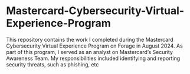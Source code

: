 # Mastercard-Cybersecurity-Virtual-Experience-Program
This repository contains the work I completed during the Mastercard Cybersecurity Virtual Experience Program on Forage in August 2024. As part of this program, I served as an analyst on Mastercard’s Security Awareness Team. My responsibilities included identifying and reporting security threats, such as phishing, etc
